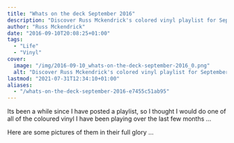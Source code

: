 ```yaml
---
title: "Whats on the deck September 2016"
description: "Discover Russ Mckendrick's colored vinyl playlist for September 2016. Explore the vibrant records played over the past months."
author: "Russ Mckendrick"
date: "2016-09-10T20:08:25+01:00"
tags:
  - "Life"
  - "Vinyl"
cover:
  image: "/img/2016-09-10_whats-on-the-deck-september-2016_0.png"
  alt: "Discover Russ Mckendrick's colored vinyl playlist for September 2016. Explore the vibrant records played over the past months."
lastmod: "2021-07-31T12:34:10+01:00"
aliases:
  - "/whats-on-the-deck-september-2016-e7455c51ab95"
---
```


Its been a while since I have posted a playlist, so I thought I would do one of all of the coloured vinyl I have been playing over the last few months …

Here are some pictures of them in their full glory …

